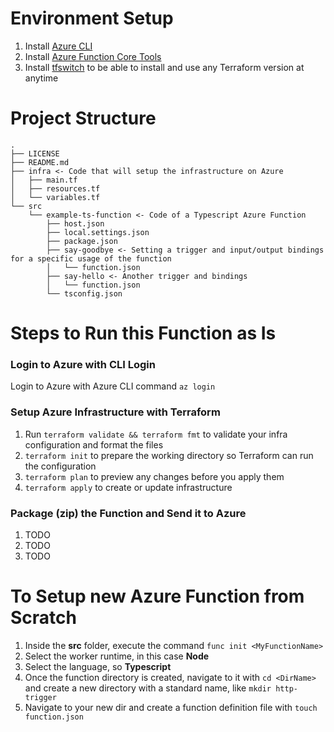 # Environment Setup

1. Install [Azure CLI](https://docs.microsoft.com/en-us/cli/azure/install-azure-cli)
2. Install [Azure Function Core Tools](https://docs.microsoft.com/en-us/azure/azure-functions/functions-run-local?tabs=v4%2Cmacos%2Ccsharp%2Cportal%2Cbash#v2)
3. Install [tfswitch](https://github.com/warrensbox/terraform-switcher) to be able to install and use any Terraform version at anytime

# Project Structure
```
.
├── LICENSE
├── README.md
├── infra <- Code that will setup the infrastructure on Azure
│   ├── main.tf
│   ├── resources.tf
│   └── variables.tf
└── src
    └── example-ts-function <- Code of a Typescript Azure Function
        ├── host.json
        ├── local.settings.json 
        ├── package.json
        ├── say-goodbye <- Setting a trigger and input/output bindings for a specific usage of the function 
        │   └── function.json
        ├── say-hello <- Another trigger and bindings
        │   └── function.json
        └── tsconfig.json
```

# Steps to Run this Function as Is

### Login to Azure with CLI Login

Login to Azure with Azure CLI command `az login`

### Setup Azure Infrastructure with Terraform

1. Run `terraform validate && terraform fmt` to validate your infra configuration and format the files
2. `terraform init` to prepare the working directory so Terraform can run the configuration
3. `terraform plan` to preview any changes before you apply them
4. `terraform apply` to create or update infrastructure

### Package (zip) the Function and Send it to Azure

1. TODO
2. TODO
3. TODO

# To Setup new Azure Function from Scratch

1. Inside the **src** folder, execute the command `func init <MyFunctionName>`
2. Select the worker runtime, in this case **Node**
3. Select the language, so **Typescript**
4. Once the function directory is created, navigate to it with `cd <DirName>` and create a new directory with a standard name, like `mkdir http-trigger`
5. Navigate to your new dir and create a function definition file with `touch function.json`
